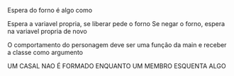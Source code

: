 Espera do forno é algo como

Espera a variavel propria, se liberar pede o forno
Se negar o forno, espera na variavel propria de novo

O comportamento do personagem deve ser uma função da main e receber a classe como argumento

UM CASAL NAO É FORMADO ENQUANTO UM MEMBRO ESQUENTA ALGO